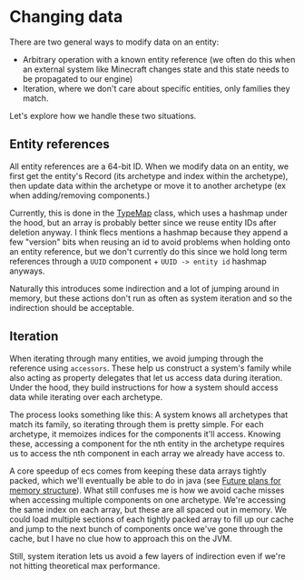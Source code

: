 # Changing data

There are two general ways to modify data on an entity:

- Arbitrary operation with a known entity reference (we often do this when an external system like Minecraft changes state and this state needs to be propagated to our engine)
- Iteration, where we don't care about specific entities, only families they match.

Let's explore how we handle these two situations.

## Entity references

All entity references are a 64-bit ID. When we modify data on an entity, we first get the entity's Record (its archetype and index within the archetype), then update data within the archetype or move it to another archetype (ex when adding/removing components.)

Currently, this is done in the [TypeMap](https://mineinabyss.com/Geary/geary-core/com.mineinabyss.geary.datatypes.maps/-type-map/index.html) class, which uses a hashmap under the hood, but an array is probably better since we reuse entity IDs after deletion anyway. I think flecs mentions a hashmap because they append a few "version" bits when reusing an id to avoid problems when holding onto an entity reference, but we don't currently do this since we hold long term references through a `UUID` component + `UUID -> entity id` hashmap anyways.

Naturally this introduces some indirection and a lot of jumping around in memory, but these actions don't run as often as system iteration and so the indirection should be acceptable.

## Iteration

When iterating through many entities, we avoid jumping through the reference using `accessors`. These help us construct a system's family while also acting as property delegates that let us access data during iteration. Under the hood, they build instructions for how a system should access data while iterating over each archetype.

The process looks something like this: A system knows all archetypes that match its family, so iterating through them is pretty simple. For each archetype, it memoizes indices for the components it'll access. Knowing these, accessing a component for the nth entity in the archetype requires us to access the nth component in each array we already have access to.

A core speedup of ecs comes from keeping these data arrays tightly packed, which we'll eventually be able to do in java (see [Future plans for memory structure](../future-plans/memory-structure.md)). What still confuses me is how we avoid cache misses when accessing multiple components on one archetype. We're accessing the same index on each array, but these are all spaced out in memory. We could load multiple sections of each tightly packed array to fill up our cache and jump to the next bunch of components once we've gone through the cache, but I have no clue how to approach this on the JVM.

Still, system iteration lets us avoid a few layers of indirection even if we're not hitting theoretical max performance.
